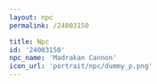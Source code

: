 ```yaml
---
layout: npc
permalink: /24003150

title: Npc
id: '24003150'
npc_name: 'Madrakan Cannon'
icon_url: 'portrait/npc/dummy_p.png'
---
```

